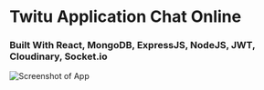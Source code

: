 # Twitu Application Chat Online

### Built With React, MongoDB, ExpressJS, NodeJS, JWT, Cloudinary, Socket.io

![Screenshot of App](https://res.cloudinary.com/dtnzi8jjv/image/upload/v1701783568/Screenshot_2023-12-05_200920_ywi5is.png)